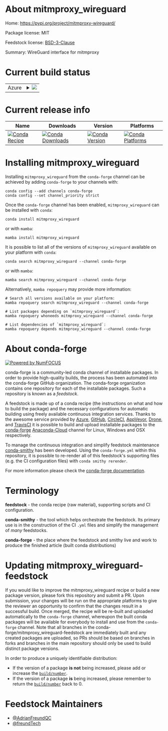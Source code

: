 About mitmproxy_wireguard
=========================

Home: https://pypi.org/project/mitmproxy-wireguard/

Package license: MIT

Feedstock license: [BSD-3-Clause](https://github.com/conda-forge/mitmproxy_wireguard-feedstock/blob/main/LICENSE.txt)

Summary: WireGuard interface for mitmproxy

Current build status
====================


<table>
    
  <tr>
    <td>Azure</td>
    <td>
      <details>
        <summary>
          <a href="https://dev.azure.com/conda-forge/feedstock-builds/_build/latest?definitionId=18723&branchName=main">
            <img src="https://dev.azure.com/conda-forge/feedstock-builds/_apis/build/status/mitmproxy_wireguard-feedstock?branchName=main">
          </a>
        </summary>
        <table>
          <thead><tr><th>Variant</th><th>Status</th></tr></thead>
          <tbody><tr>
              <td>linux_64_python3.10.____cpython</td>
              <td>
                <a href="https://dev.azure.com/conda-forge/feedstock-builds/_build/latest?definitionId=18723&branchName=main">
                  <img src="https://dev.azure.com/conda-forge/feedstock-builds/_apis/build/status/mitmproxy_wireguard-feedstock?branchName=main&jobName=linux&configuration=linux%20linux_64_python3.10.____cpython" alt="variant">
                </a>
              </td>
            </tr><tr>
              <td>linux_64_python3.11.____cpython</td>
              <td>
                <a href="https://dev.azure.com/conda-forge/feedstock-builds/_build/latest?definitionId=18723&branchName=main">
                  <img src="https://dev.azure.com/conda-forge/feedstock-builds/_apis/build/status/mitmproxy_wireguard-feedstock?branchName=main&jobName=linux&configuration=linux%20linux_64_python3.11.____cpython" alt="variant">
                </a>
              </td>
            </tr><tr>
              <td>linux_64_python3.8.____cpython</td>
              <td>
                <a href="https://dev.azure.com/conda-forge/feedstock-builds/_build/latest?definitionId=18723&branchName=main">
                  <img src="https://dev.azure.com/conda-forge/feedstock-builds/_apis/build/status/mitmproxy_wireguard-feedstock?branchName=main&jobName=linux&configuration=linux%20linux_64_python3.8.____cpython" alt="variant">
                </a>
              </td>
            </tr><tr>
              <td>linux_64_python3.9.____cpython</td>
              <td>
                <a href="https://dev.azure.com/conda-forge/feedstock-builds/_build/latest?definitionId=18723&branchName=main">
                  <img src="https://dev.azure.com/conda-forge/feedstock-builds/_apis/build/status/mitmproxy_wireguard-feedstock?branchName=main&jobName=linux&configuration=linux%20linux_64_python3.9.____cpython" alt="variant">
                </a>
              </td>
            </tr><tr>
              <td>osx_64_python3.10.____cpython</td>
              <td>
                <a href="https://dev.azure.com/conda-forge/feedstock-builds/_build/latest?definitionId=18723&branchName=main">
                  <img src="https://dev.azure.com/conda-forge/feedstock-builds/_apis/build/status/mitmproxy_wireguard-feedstock?branchName=main&jobName=osx&configuration=osx%20osx_64_python3.10.____cpython" alt="variant">
                </a>
              </td>
            </tr><tr>
              <td>osx_64_python3.11.____cpython</td>
              <td>
                <a href="https://dev.azure.com/conda-forge/feedstock-builds/_build/latest?definitionId=18723&branchName=main">
                  <img src="https://dev.azure.com/conda-forge/feedstock-builds/_apis/build/status/mitmproxy_wireguard-feedstock?branchName=main&jobName=osx&configuration=osx%20osx_64_python3.11.____cpython" alt="variant">
                </a>
              </td>
            </tr><tr>
              <td>osx_64_python3.8.____cpython</td>
              <td>
                <a href="https://dev.azure.com/conda-forge/feedstock-builds/_build/latest?definitionId=18723&branchName=main">
                  <img src="https://dev.azure.com/conda-forge/feedstock-builds/_apis/build/status/mitmproxy_wireguard-feedstock?branchName=main&jobName=osx&configuration=osx%20osx_64_python3.8.____cpython" alt="variant">
                </a>
              </td>
            </tr><tr>
              <td>osx_64_python3.9.____cpython</td>
              <td>
                <a href="https://dev.azure.com/conda-forge/feedstock-builds/_build/latest?definitionId=18723&branchName=main">
                  <img src="https://dev.azure.com/conda-forge/feedstock-builds/_apis/build/status/mitmproxy_wireguard-feedstock?branchName=main&jobName=osx&configuration=osx%20osx_64_python3.9.____cpython" alt="variant">
                </a>
              </td>
            </tr><tr>
              <td>win_64_python3.10.____cpython</td>
              <td>
                <a href="https://dev.azure.com/conda-forge/feedstock-builds/_build/latest?definitionId=18723&branchName=main">
                  <img src="https://dev.azure.com/conda-forge/feedstock-builds/_apis/build/status/mitmproxy_wireguard-feedstock?branchName=main&jobName=win&configuration=win%20win_64_python3.10.____cpython" alt="variant">
                </a>
              </td>
            </tr><tr>
              <td>win_64_python3.11.____cpython</td>
              <td>
                <a href="https://dev.azure.com/conda-forge/feedstock-builds/_build/latest?definitionId=18723&branchName=main">
                  <img src="https://dev.azure.com/conda-forge/feedstock-builds/_apis/build/status/mitmproxy_wireguard-feedstock?branchName=main&jobName=win&configuration=win%20win_64_python3.11.____cpython" alt="variant">
                </a>
              </td>
            </tr><tr>
              <td>win_64_python3.8.____cpython</td>
              <td>
                <a href="https://dev.azure.com/conda-forge/feedstock-builds/_build/latest?definitionId=18723&branchName=main">
                  <img src="https://dev.azure.com/conda-forge/feedstock-builds/_apis/build/status/mitmproxy_wireguard-feedstock?branchName=main&jobName=win&configuration=win%20win_64_python3.8.____cpython" alt="variant">
                </a>
              </td>
            </tr><tr>
              <td>win_64_python3.9.____cpython</td>
              <td>
                <a href="https://dev.azure.com/conda-forge/feedstock-builds/_build/latest?definitionId=18723&branchName=main">
                  <img src="https://dev.azure.com/conda-forge/feedstock-builds/_apis/build/status/mitmproxy_wireguard-feedstock?branchName=main&jobName=win&configuration=win%20win_64_python3.9.____cpython" alt="variant">
                </a>
              </td>
            </tr>
          </tbody>
        </table>
      </details>
    </td>
  </tr>
</table>

Current release info
====================

| Name | Downloads | Version | Platforms |
| --- | --- | --- | --- |
| [![Conda Recipe](https://img.shields.io/badge/recipe-mitmproxy_wireguard-green.svg)](https://anaconda.org/conda-forge/mitmproxy_wireguard) | [![Conda Downloads](https://img.shields.io/conda/dn/conda-forge/mitmproxy_wireguard.svg)](https://anaconda.org/conda-forge/mitmproxy_wireguard) | [![Conda Version](https://img.shields.io/conda/vn/conda-forge/mitmproxy_wireguard.svg)](https://anaconda.org/conda-forge/mitmproxy_wireguard) | [![Conda Platforms](https://img.shields.io/conda/pn/conda-forge/mitmproxy_wireguard.svg)](https://anaconda.org/conda-forge/mitmproxy_wireguard) |

Installing mitmproxy_wireguard
==============================

Installing `mitmproxy_wireguard` from the `conda-forge` channel can be achieved by adding `conda-forge` to your channels with:

```
conda config --add channels conda-forge
conda config --set channel_priority strict
```

Once the `conda-forge` channel has been enabled, `mitmproxy_wireguard` can be installed with `conda`:

```
conda install mitmproxy_wireguard
```

or with `mamba`:

```
mamba install mitmproxy_wireguard
```

It is possible to list all of the versions of `mitmproxy_wireguard` available on your platform with `conda`:

```
conda search mitmproxy_wireguard --channel conda-forge
```

or with `mamba`:

```
mamba search mitmproxy_wireguard --channel conda-forge
```

Alternatively, `mamba repoquery` may provide more information:

```
# Search all versions available on your platform:
mamba repoquery search mitmproxy_wireguard --channel conda-forge

# List packages depending on `mitmproxy_wireguard`:
mamba repoquery whoneeds mitmproxy_wireguard --channel conda-forge

# List dependencies of `mitmproxy_wireguard`:
mamba repoquery depends mitmproxy_wireguard --channel conda-forge
```


About conda-forge
=================

[![Powered by
NumFOCUS](https://img.shields.io/badge/powered%20by-NumFOCUS-orange.svg?style=flat&colorA=E1523D&colorB=007D8A)](https://numfocus.org)

conda-forge is a community-led conda channel of installable packages.
In order to provide high-quality builds, the process has been automated into the
conda-forge GitHub organization. The conda-forge organization contains one repository
for each of the installable packages. Such a repository is known as a *feedstock*.

A feedstock is made up of a conda recipe (the instructions on what and how to build
the package) and the necessary configurations for automatic building using freely
available continuous integration services. Thanks to the awesome service provided by
[Azure](https://azure.microsoft.com/en-us/services/devops/), [GitHub](https://github.com/),
[CircleCI](https://circleci.com/), [AppVeyor](https://www.appveyor.com/),
[Drone](https://cloud.drone.io/welcome), and [TravisCI](https://travis-ci.com/)
it is possible to build and upload installable packages to the
[conda-forge](https://anaconda.org/conda-forge) [Anaconda-Cloud](https://anaconda.org/)
channel for Linux, Windows and OSX respectively.

To manage the continuous integration and simplify feedstock maintenance
[conda-smithy](https://github.com/conda-forge/conda-smithy) has been developed.
Using the ``conda-forge.yml`` within this repository, it is possible to re-render all of
this feedstock's supporting files (e.g. the CI configuration files) with ``conda smithy rerender``.

For more information please check the [conda-forge documentation](https://conda-forge.org/docs/).

Terminology
===========

**feedstock** - the conda recipe (raw material), supporting scripts and CI configuration.

**conda-smithy** - the tool which helps orchestrate the feedstock.
                   Its primary use is in the construction of the CI ``.yml`` files
                   and simplify the management of *many* feedstocks.

**conda-forge** - the place where the feedstock and smithy live and work to
                  produce the finished article (built conda distributions)


Updating mitmproxy_wireguard-feedstock
======================================

If you would like to improve the mitmproxy_wireguard recipe or build a new
package version, please fork this repository and submit a PR. Upon submission,
your changes will be run on the appropriate platforms to give the reviewer an
opportunity to confirm that the changes result in a successful build. Once
merged, the recipe will be re-built and uploaded automatically to the
`conda-forge` channel, whereupon the built conda packages will be available for
everybody to install and use from the `conda-forge` channel.
Note that all branches in the conda-forge/mitmproxy_wireguard-feedstock are
immediately built and any created packages are uploaded, so PRs should be based
on branches in forks and branches in the main repository should only be used to
build distinct package versions.

In order to produce a uniquely identifiable distribution:
 * If the version of a package **is not** being increased, please add or increase
   the [``build/number``](https://docs.conda.io/projects/conda-build/en/latest/resources/define-metadata.html#build-number-and-string).
 * If the version of a package **is** being increased, please remember to return
   the [``build/number``](https://docs.conda.io/projects/conda-build/en/latest/resources/define-metadata.html#build-number-and-string)
   back to 0.

Feedstock Maintainers
=====================

* [@AdrianFreundQC](https://github.com/AdrianFreundQC/)
* [@freundTech](https://github.com/freundTech/)

